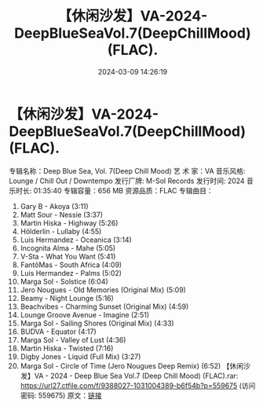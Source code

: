 ﻿---
title: 【休闲沙发】VA-2024-DeepBlueSeaVol.7(DeepChillMood)(FLAC).
date: 2024-03-09 14:26:19
categories: 古典音乐、新世纪、纯音雅乐
tags: 纯音雅乐
---
# 【休闲沙发】VA-2024-DeepBlueSeaVol.7(DeepChillMood)(FLAC).

专辑名称：Deep Blue Sea, Vol. 7(Deep Chill
Mood)
艺 术 家：VA
音乐风格: Lounge / Chill Out / Downtempo
发行厂牌: M-Sol Records
发行时间: 2024
音乐时长: 01:35:40
专辑容量：656 MB
资源品质：FLAC
专辑曲目：
01. Gary B - Akoya (3:11)
02. Matt Sour - Nessie (3:37)
03. Martin Hiska - Highway (5:26)
04. Hölderlin - Lullaby (4:55)
05. Luis Hermandez - Oceanica (3:14)
06. Incognita Alma - Mahe (5:05)
07. V-Sta - What You Want (5:41)
08. FantôMas - South Africa (4:09)
09. Luis Hermandez - Palms (5:02)
10. Marga Sol - Solstice (6:04)
11. Jero Nougues - Old Memories (Original Mix) (5:09)
12. Beamy - Night Lounge (5:16)
13. Beachvibes - Charming Sunset (Original Mix) (4:59)
14. Lounge Groove Avenue - Imagine (2:51)
15. Marga Sol - Sailing Shores (Original Mix) (4:33)
16. BUDVA - Equator (4:17)
17. Marga Sol - Valley of Lust (4:36)
18. Martin Hiska - Twisted (7:16)
19. Digby Jones - Liquid (Full Mix) (3:27)
20. Marga Sol - Circle of Time (Jero Nougues Deep Remix)
(6:52)
【休闲沙发】VA - 2024 - Deep Blue Sea Vol.7 (Deep Chill Mood)
(FLAC).rar: https://url27.ctfile.com/f/9388027-1031004389-b6f54b?p=559675
(访问密码: 559675)
原文：[链接](https://blog.sina.com.cn/s/blog_1647c7e76010314n4.html)